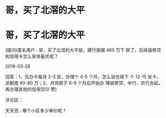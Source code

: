 # 哥，买了北滘的大平

# 哥，买了北滘的大平

(提问)匿名用户 : 哥，买了北滘的大平层，建行按揭 465 万下 款了，后续装修贷和信用卡怎么安排最优呢？

2019-03-28

回答：1、先办卡每月 2-3 张，办理个 4-5 个月，怎么说也得下 个 12-15 张卡，总额度 60-80 万；2、月供房子 6-9 个月后开始办 理装修贷，中行、农行办起，再办理其他的信用贷(0 赞)

评论区：

天天亮 : 哪个小区多少单价呢？